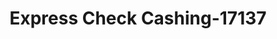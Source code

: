 ---
f_zip-code: 52802
f_state-code: IA
title: Express Check Cashing-17137
f_phone: 563-324-9845
f_city-only: Davenport
f_address: 427 N Division Street Davenport
f_location-unique-id: '17137'
slug: express-check-cashing-17137
updated-on: '2024-05-30T13:46:58.046Z'
created-on: '2024-05-30T13:36:59.803Z'
published-on: '2024-05-30T13:54:32.469Z'
f_city-state: cms/city/davenport-ia.md
f_company: cms/company/express-check-cashing.md
f_state: cms/state/iowa.md
layout: '[payday-loan].html'
tags: payday-loan
---